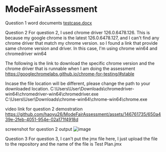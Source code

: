 # ModeFairAssessment

Question 1 word documents
[testcase.docx](https://github.com/user-attachments/files/16020075/testcase.docx)

Question 2
For question 2, I used chrome driver 126.0.6478.126. This is because my google chrome is the latest 126.0.6478.127, and I can't find any chrome driver that match my chrome version. so I found a link that provide same chrome version and driver. In this case, I'm using chrome win64 and chromedriver win64

The following is the link to download the specific chrome version and the chrome driver that is runnable when I am doing the assessment 
https://googlechromelabs.github.io/chrome-for-testing/#stable

Incase the file location will be different, please change the path to your downloaded location.
C:\\Users\\User\\Downloads\\chromedriver-win64\\chromedriver-win64\\chromedriver.exe
C:\\Users\\User\\Downloads\\chrome-win64\\chrome-win64\\chrome.exe

video link for question 2 demostration
https://github.com/haoyu26/ModeFairAssessment/assets/146761735/650a439e-2feb-4051-954e-02a171f4918d

screenshot for question 2 output
![image](https://github.com/haoyu26/ModeFairAssessment/assets/146761735/0a35fe7b-5a35-45bd-9e87-84b6350d166b)

Question 3
For question 3, I can't put the jmx file here, I just upload the file to the repository and the name of the file is Test Plan.jmx
